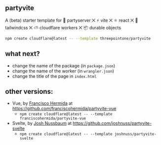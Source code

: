 ## partyvite

A (beta) starter template for 🎈 partyserver ⨉ ⚡️ vite ⨉ ⚛️ react ⨉ 🌊 tailwindcss ⨉ ⛅️ cloudflare workers ⨉ 📦 durable objects

```sh
npm create cloudflare@latest -- --template threepointone/partyvite
```

## what next?

- change the name of the package (in `package.json`)
- change the name of the worker (in `wrangler.json`)
- change the title of the page in `index.html`

## other versions:

- Vue, by [Francisco Hermida](https://x.com/FranciscoHPro) at https://github.com/franciscohermida/partyvite-vue
  - `npm create cloudflare@latest -- --template franciscohermida/partyvite-vue`
- Svelte, by [Josh Nussbaum](https://bsky.app/profile/joshnuss.com) at https://github.com/joshnuss/partyvite-svelte
  - `npm create cloudflare@latest -- --template joshnuss/partyvite-svelte`
